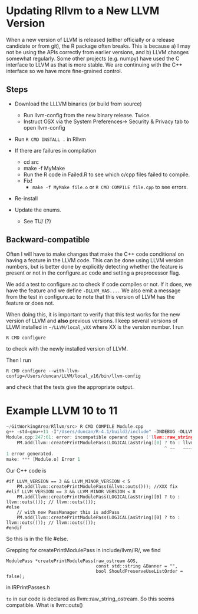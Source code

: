 # Updating Rllvm to a New LLVM Version

When a new version of LLVM is released (either officially or a release candidate or from git),
the R package often breaks.
This is because a) I may not be using the APIs correctly from earlier versions, and b)
LLVM changes somewhat regularly.
Some other projects (e.g. numpy) have used the C interface to LLVM as that is more stable.
We are continuing with the C++ interface so we have more fine-grained control.



## Steps

+ Download the LLLVM binaries (or build from source)
   + Run llvm-config from the new binary release. Twice.
   + Instruct OSX via the System Preferences-> Security & Privacy tab to open llvm-config
   
+ Run `R CMD INSTALL .` in Rllvm   
+ If there are failures in compilation
   + cd src
   + make -f MyMake
   + Run the R code in Failed.R to see which  c/cpp  files failed to compile.
   + Fix!
       + `make -f MyMake file.o` or `R CMD COMPILE file.cpp` to see errors.
+ Re-install
+ Update the enums.
   + See TU/ (?)



## Backward-compatible

Often I will have to make changes that make the C++ code conditional
on having a feature in the LLVM code. This can be done using LLVM version numbers,
but is better done by explicitly detecting whether the feature is present or not in
the configure.ac code and setting a preprocessor flag.

We add a test to configure.ac to check if code compiles or not.
If it does, we have the feature and we define `-DLLVM_HAS....`
We also emit a message from the test in configure.ac to note that this version
of LLVM has the feature or does not.


When doing this, it is important to verify that this test works for the new version of LLVM and
**also** previous versions.
I keep several versions of LLVM installed in `~/LLVM/local_vXX` where XX is the version number.
I run 
```
R CMD configure
```
to check with the newly installed version of LLVM.


Then I run 
```
R CMD configure --with-llvm-config=/Users/duncan/LLVM/local_v16/bin/llvm-config
```
and check that the tests give the appropriate output.






# Example LLVM 10 to 11


```c++
~/GitWorkingArea/Rllvm/src> R CMD COMPILE Module.cpp 
g++ -std=gnu++11 -I"/Users/duncan/R-4.1/build3/include" -DNDEBUG -DLLVM_VERSION=11 -DLLVM_MINOR_VERSION=0 -DLLVM_VERSION_NUMBER=11.0.0 -DNEW_LLVM_ATTRIBUTES_SETUP=1 -DLLVM_DATALAYOUT_H_IN_IR=1 -DHAVE_AGGRESSIVE_DCE_PASS=1 -DCODE_GEN_FILE_TYPE_IN_LLVM=1 -DADD_PASSES_TO_EMIT_FILE_HAS_EXTRA_ARG=1  -I/usr/local/include  -I/Users/duncan/LLVM/clang+llvm-11.0.0-x86_64-apple-darwin/include -std=c++14   -fno-exceptions -fno-rtti -D__STDC_CONSTANT_MACROS -D__STDC_FORMAT_MACROS -D__STDC_LIMIT_MACROS  -fPIC  -g -O0 -c Module.cpp -o Module.o
Module.cpp:247:61: error: incompatible operand types ('llvm::raw_string_ostream' and 'llvm::raw_fd_ostream')
    PM.add(llvm::createPrintModulePass(LOGICAL(asString)[0] ? to : llvm::outs())); // llvm::outs()));
                                                            ^ ~~   ~~~~~~~~~~~~
1 error generated.
make: *** [Module.o] Error 1
```


Our C++ code is 
```
#if LLVM_VERSION == 3 && LLVM_MINOR_VERSION < 5
    PM.add(llvm::createPrintModulePass(&llvm::outs())); //XXX fix
#elif LLVM_VERSION == 3 && LLVM_MINOR_VERSION < 8
    PM.add(llvm::createPrintModulePass(LOGICAL(asString)[0] ? to : llvm::outs())); // llvm::outs()));
#else
    // with new PassManager this is addPass
    PM.add(llvm::createPrintModulePass(LOGICAL(asString)[0] ? to : llvm::outs())); // llvm::outs()));
#endif
```
So this is in the file #else.


Grepping for createPrintModulePass in include/llvm/IR/, we find
```
ModulePass *createPrintModulePass(raw_ostream &OS,
                                  const std::string &Banner = "",
                                  bool ShouldPreserveUseListOrder = false);
```
in IRPrintPasses.h

`to` in our code is declared as llvm::raw_string_ostream.  So this seems compatible.
What is llvm::outs()
